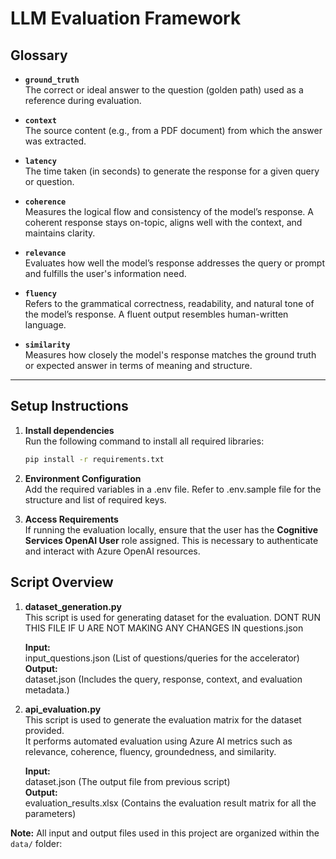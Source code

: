 # LLM Evaluation Framework

## Glossary

- **`ground_truth`**  
  The correct or ideal answer to the question (golden path) used as a reference during evaluation.

- **`context`**  
  The source content (e.g., from a PDF document) from which the answer was extracted.

- **`latency`**  
  The time taken (in seconds) to generate the response for a given query or question.

- **`coherence`**  
  Measures the logical flow and consistency of the model’s response. A coherent response stays on-topic, aligns well with the context, and maintains clarity.

- **`relevance`**  
  Evaluates how well the model’s response addresses the query or prompt and fulfills the user's information need.

- **`fluency`**  
  Refers to the grammatical correctness, readability, and natural tone of the model’s response. A fluent output resembles human-written language.

- **`similarity`**  
  Measures how closely the model's response matches the ground truth or expected answer in terms of meaning and structure.

---

## Setup Instructions

1. **Install dependencies**  
   Run the following command to install all required libraries:
   ```bash
   pip install -r requirements.txt
   ```

2. **Environment Configuration**  
    Add the required variables in a .env file. Refer to .env.sample file for the structure and list of required keys.

3. **Access Requirements**  
    If running the evaluation locally, ensure that the user has the **Cognitive Services OpenAI User** role assigned. This is necessary to authenticate and interact with Azure OpenAI resources.


## Script Overview

1. **dataset_generation.py**  
    This script is used for generating dataset for the evaluation.
    DONT RUN THIS FILE IF U ARE NOT MAKING ANY CHANGES IN questions.json  
      
    **Input:**  
    input_questions.json (List of questions/queries for the accelerator)  
    **Output:**  
    dataset.json (Includes the query, response, context, and evaluation metadata.)  

2. **api_evaluation.py**  
    This script is used to generate the evaluation matrix for the dataset provided.  
    It performs automated evaluation using Azure AI metrics such as relevance, coherence, fluency, groundedness, and similarity.   
      
    **Input:**  
    dataset.json (The output file from previous script)  
    **Output:**  
    evaluation_results.xlsx (Contains the evaluation result matrix for all the parameters) 

**Note:** All input and output files used in this project are organized within the `data/` folder: